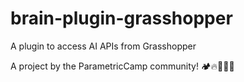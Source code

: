# brain-plugin-grasshopper
A plugin to access AI APIs from Grasshopper

A project by the ParametricCamp community! 🏕🔥👨‍🤝‍👨